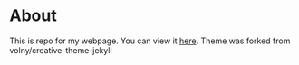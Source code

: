 # About
This is repo for my webpage. You can view it [here](https://axeljames.github.io/).
Theme was forked from volny/creative-theme-jekyll



